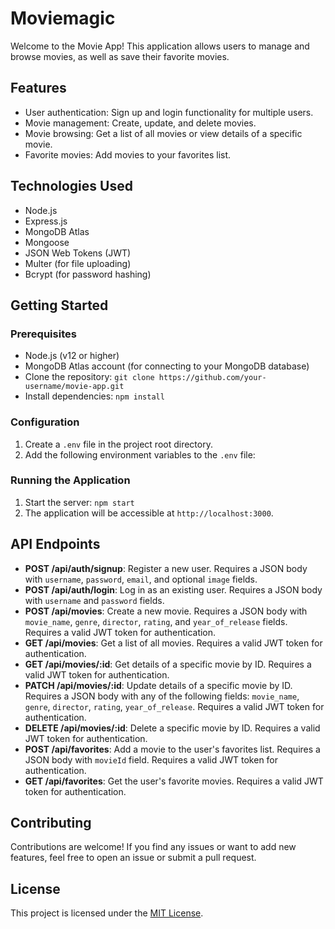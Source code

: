 # Moviemagic

Welcome to the Movie App! This application allows users to manage and browse movies, as well as save their favorite movies.

## Features

- User authentication: Sign up and login functionality for multiple users.
- Movie management: Create, update, and delete movies.
- Movie browsing: Get a list of all movies or view details of a specific movie.
- Favorite movies: Add movies to your favorites list.

## Technologies Used

- Node.js
- Express.js
- MongoDB Atlas
- Mongoose
- JSON Web Tokens (JWT)
- Multer (for file uploading)
- Bcrypt (for password hashing)

## Getting Started

### Prerequisites

- Node.js (v12 or higher)
- MongoDB Atlas account (for connecting to your MongoDB database)
- Clone the repository: `git clone https://github.com/your-username/movie-app.git`
- Install dependencies: `npm install`

### Configuration

1. Create a `.env` file in the project root directory.
2. Add the following environment variables to the `.env` file:

### Running the Application

1. Start the server: `npm start`
2. The application will be accessible at `http://localhost:3000`.

## API Endpoints

- **POST /api/auth/signup**: Register a new user. Requires a JSON body with `username`, `password`, `email`, and optional `image` fields.
- **POST /api/auth/login**: Log in as an existing user. Requires a JSON body with `username` and `password` fields.
- **POST /api/movies**: Create a new movie. Requires a JSON body with `movie_name`, `genre`, `director`, `rating`, and `year_of_release` fields. Requires a valid JWT token for authentication.
- **GET /api/movies**: Get a list of all movies. Requires a valid JWT token for authentication.
- **GET /api/movies/:id**: Get details of a specific movie by ID. Requires a valid JWT token for authentication.
- **PATCH /api/movies/:id**: Update details of a specific movie by ID. Requires a JSON body with any of the following fields: `movie_name`, `genre`, `director`, `rating`, `year_of_release`. Requires a valid JWT token for authentication.
- **DELETE /api/movies/:id**: Delete a specific movie by ID. Requires a valid JWT token for authentication.
- **POST /api/favorites**: Add a movie to the user's favorites list. Requires a JSON body with `movieId` field. Requires a valid JWT token for authentication.
- **GET /api/favorites**: Get the user's favorite movies. Requires a valid JWT token for authentication.

## Contributing

Contributions are welcome! If you find any issues or want to add new features, feel free to open an issue or submit a pull request.

## License

This project is licensed under the [MIT License](LICENSE).

